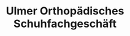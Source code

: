 ---
title: "Ulmer Orthopädisches Schuhfachgeschäft"
url: /rottenburg-am-neckar/ulmer-orthopaedisches-schuhfachgeschaeft/
shop: Schuhe
---
